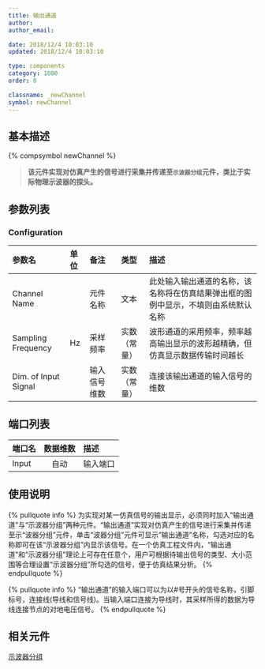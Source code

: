 ```yaml
---
title: 输出通道
author: 
author_email:

date: 2018/12/4 10:03:10
updated: 2018/12/4 10:03:10

type: components
category: 1000
order: 0

classname: _newChannel
symbol: newChannel
---
```

## 基本描述
{% compsymbol newChannel %}

> **该元件实现对仿真产生的信号进行采集并传递至`示波器分组`元件，类比于实际物理示波器的探头。** 

## 参数列表
### Configuration
| 参数名 | 单位 | 备注 | 类型 | 描述 |
| :--- | :--- | :--- | :--: | :--- |
| Channel Name |  | 元件名称 | 文本 | 此处输入输出通道的名称，该名称将在仿真结果弹出框的图例中显示，不填则由系统默认名称 |
| Sampling Frequency | Hz | 采样频率 | 实数（常量）| 波形通道的采用频率，频率越高输出显示的波形越精确，但仿真显示数据传输时间越长|
| Dim. of Input Signal |  | 输入信号维数 | 实数（常量） | 连接该输出通道的输入信号的维数 |

## 端口列表

| 端口名 | 数据维数 | 描述 |
| :--- | :--:  | :--- |
| Input | 自动 |输入端口 |

## 使用说明

{% pullquote info %}
为实现对某一仿真信号的输出显示，必须同时加入“输出通道”与“示波器分组”两种元件。“输出通道”实现对仿真产生的信号进行采集并传递至示“波器分组”元件，单击“波器分组”元件可显示“输出通道”名称，勾选对应的名称即可在该“示波器分组”内显示该信号。在一个仿真工程文件内，“输出通道”和“示波器分组”理论上可存在任意个，用户可根据待输出信号的类型、大小范围等合理设置“示波器分组”所勾选的信号，便于仿真结果分析。
{% endpullquote %}

{% pullquote info %}
“输出通道”的输入端口可以为以\#号开头的信号名称，引脚标号，连接线(导线和信号线)。当输入端口连接为导线时，其采样所得的数据为导线连接节点的对地电压信号。
{% endpullquote %}

## 相关元件

[示波器分组](comp_newOsc.html)